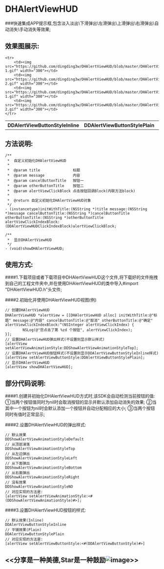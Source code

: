 # DHAlertViewHUD
###快速集成APP提示框,包含淡入淡出\下滑弹出\左滑弹出\上滑弹出\右滑弹出\自动消失\手动消失等效果;
## 效果图展示:
<!--![image](https://github.com/dingding3w/DHAlertViewHUD/blob/master/DHAlertViewHUD/DesignSketchGIF/Untitled-1.gif) ![image](https://github.com/dingding3w/DHGuidePageHUD/blob/master/DHGuidePageHUD/DesignSketchGIF/Untitled-4.png) ![image](https://github.com/dingding3w/DHAlertViewHUD/blob/master/DHAlertViewHUD/DesignSketchGIF/Untitled-2.gif)-->
<table>
	<tr>
		<th>DDAlertViewButtonStyleInline</th>
		<th>DDAlertViewButtonStylePlain</th>
		<th>DDAlertViewButtonStyleInline</th>
		<th>DDAlertViewButtonStylePlain</th>
	</tr>
	
	<tr>
		<td><img src="https://github.com/dingding3w/DHAlertViewHUD/blob/master/DHAlertViewHUD/DesignSketchGIF/Untitled-1.gif" width="300"></td>
		<td><img src="https://github.com/dingding3w/DHAlertViewHUD/blob/master/DHAlertViewHUD/DesignSketchGIF/Untitled-2.gif" width="300"></td>
		<td><img src="https://github.com/dingding3w/DHAlertViewHUD/blob/master/DHAlertViewHUD/DesignSketchGIF/Untitled-1.gif" width="300"></td>
		<td><img src="https://github.com/dingding3w/DHAlertViewHUD/blob/master/DHAlertViewHUD/DesignSketchGIF/Untitled-2.gif" width="300"></td>
	</tr>
</table>

## 方法说明:
```objc
/**
 *  自定义初始化DHAlertViewHUD
 *
 *  @param title               标题
 *  @param message             内容
 *  @param cancelButtonTitle   按钮一
 *  @param otherButtonTitle    按钮二
 *  @param alertViewClickBlock 点击按钮回调Block(内联方法block)
 *
 *  @return 自定义初始化DHAlertViewHUD对象
 */
- (instancetype)initWithTitle:(NSString *)title message:(NSString *)message cancelButtonTitle:(NSString *)cancelButtonTitle otherButtonTitle:(NSString *)otherButtonTitle alertViewClickIndexBlock:(DDAlertViewHUDClickIndexBlock)alertViewClickBlock;
```
```objc
/**
 *  显示DHAlertViewHUD
 */
- (void)showDHAlertViewHUD;
```

## 使用方式:
####1.下载项目或者下载项目中DHAlertViewHUD这个文件,将下载好的文件拖拽到自己的工程文件夹中,并在使用DHAlertViewHUD的类中导入#import "DHAlertViewHUD.h"头文件;

####2.初始化并使用DHAlertViewHUD视图(例)
```objc
// 创建DHAlertViewHUD
DHAlertViewHUD *alertView = [[DHAlertViewHUD alloc] initWithTitle:@"标题" message:@"内容" cancelButtonTitle:@"取消" otherButtonTitle:@"确定" alertViewClickIndexBlock:^(NSInteger alertViewClickIndex) {
        NSLog(@"您点击了第 %zd 个按钮", alertViewClickIndex);
}];
// 设置DHAlertViewHUD弹出样式(不设置则显示默认样式)
[alertView setAlertViewAnimationStyle:DDShowAlertViewAnimationStyleTop];
// 设置DHAlertViewHUD按钮样式(不设置则显示DDAlertViewButtonStyleInline样式)
[alertView setAlertViewButtonStyle:DDAlertViewButtonStylePlain];
// 显示DHAlertViewHUD
[alertView showDHAlertViewHUD];
```
## 部分代码说明:
####1.创建并初始化DHAlertViewHUD方式时,该SDK会自动检测当前按钮的值: ①当两个按钮值同时为nil时会取消按钮的显示并默认添加自动消失的效果; ②当其中一个按钮为nil时会默认添加一个按钮并自动分配相应的大小; ③当两个按钮同时有值时正常显示;

####2.设置DHAlertViewHUD的弹出样式:
```objc
// 默认效果
DDShowAlertViewAnimationStyleDefault
// 从顶部滑落
DDShowAlertViewAnimationStyleTop
// 从左边弹出
DDShowAlertViewAnimationStyleLeft
// 从下面弹出
DDShowAlertViewAnimationStyleBottom
// 从右面弹出
DDShowAlertViewAnimationStyleRight
// 没有效果
DDShowAlertViewAnimationStyleNO
// 对应实现的方法是:
[alertView setAlertViewAnimationStyle:<#(DDShowAlertViewAnimationStyle)#>];
```

####3.设置DHAlertViewHUD按钮的样式:
```objc
// 默认效果(Inline)
DDAlertViewButtonStyleInline
// 平铺效果(Plain)
DDAlertViewButtonStylePlain
// 对应实现的方法是:
[alertView setAlertViewButtonStyle:<#(DDAlertViewButtonStyle)#>]
```


## <<分享是一种美德,Star是一种鼓励![image](https://github.com/dingding3w/DHGuidePageHUD/blob/master/DHGuidePageHUD/DHGuidePageHUDExample/DHGuidePageHUDExampleUITests/Untitled-star/Untitled-star.png)>>